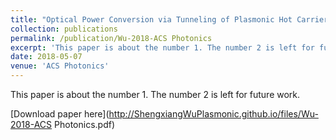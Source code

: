 ```yaml
---
title: "Optical Power Conversion via Tunneling of Plasmonic Hot Carriers"
collection: publications
permalink: /publication/Wu-2018-ACS Photonics
excerpt: 'This paper is about the number 1. The number 2 is left for future work.'
date: 2018-05-07
venue: 'ACS Photonics'
---
```

This paper is about the number 1. The number 2 is left for future work.

[Download paper here](http://ShengxiangWuPlasmonic.github.io/files/Wu-2018-ACS Photonics.pdf)

